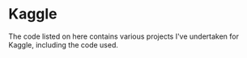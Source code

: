 # Kaggle

The code listed on here contains various projects I've undertaken for Kaggle, including the code used. 

